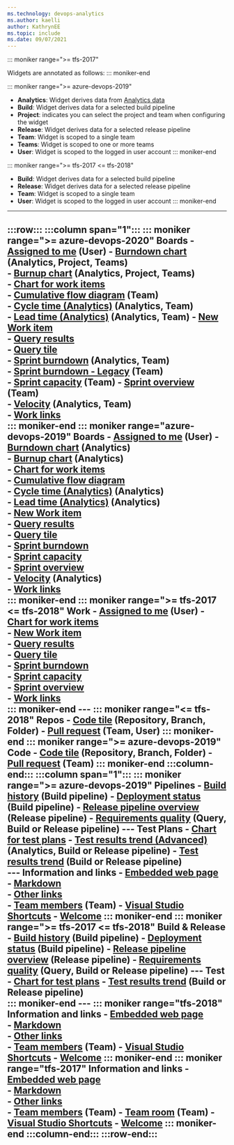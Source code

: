 ```yaml
---
ms.technology: devops-analytics
ms.author: kaelli
author: KathrynEE
ms.topic: include
ms.date: 09/07/2021
---
```


::: moniker range=">= tfs-2017"

Widgets are annotated as follows: 
::: moniker-end

::: moniker range=">= azure-devops-2019"
- **Analytics**: Widget derives data from [Analytics data](../powerbi/what-is-analytics.md)  
- **Build**: Widget derives data for a selected build pipeline  
- **Project**: indicates you can select the project and team when configuring the widget
- **Release**: Widget derives data for a selected release pipeline  
- **Team**: Widget is scoped to a single team  
- **Teams**: Widget is scoped to one or more teams
- **User**: Widget is scoped to the logged in user account
::: moniker-end

::: moniker range=">= tfs-2017 <= tfs-2018"
- **Build**: Widget derives data for a selected build pipeline  
- **Release**: Widget derives data for a selected release pipeline  
- **Team**: Widget is scoped to a single team  
- **User**: Widget is scoped to the logged in user account
::: moniker-end


---
:::row:::
   :::column span="1":::
      ::: moniker range=">= azure-devops-2020"
      **Boards**
      - [Assigned to me](../dashboards/widget-catalog.md#assigned-to-me-widget) (User)
      - [Burndown chart](../dashboards/widget-catalog.md#burndown-analytics-widget) (Analytics, Project, Teams)    
      - [Burnup chart](../dashboards/widget-catalog.md#burnup-analytics-widget) (Analytics, Project, Teams)     
      - [Chart for work items](../dashboards/widget-catalog.md#chart-wit-widget)  
      - [Cumulative flow diagram](../dashboards/widget-catalog.md#cfd-widget) (Team)   
      - [Cycle time (Analytics)](../dashboards/widget-catalog.md#cycle-time-widget) (Analytics, Team)  
      - [Lead time (Analytics)](../dashboards/widget-catalog.md#lead-time-widget) (Analytics, Team) 
      - [New Work item](../dashboards/widget-catalog.md#new-work-item-widget)  
      - [Query results](../dashboards/widget-catalog.md#query-results-widget)  
      - [Query tile](../dashboards/widget-catalog.md#query-tile-widget)  
      - [Sprint burndown](../dashboards/widget-catalog.md#sprint-burndown-analytics-widget) (Analytics, Team)  
      - [Sprint burndown - Legacy](../dashboards/widget-catalog.md#sprint-burndown-widget) (Team)   
      - [Sprint capacity](../dashboards/widget-catalog.md#sprint-capacity-widget) (Team) 
      - [Sprint overview](../dashboards/widget-catalog.md#sprint-overview-widget) (Team)   
      - [Velocity](../dashboards/widget-catalog.md#velocity-widget) (Analytics, Team)  
      - [Work links](../dashboards/widget-catalog.md#work-links-widget)  
      ::: moniker-end
      ::: moniker range="azure-devops-2019"
      **Boards**
      - [Assigned to me](../dashboards/widget-catalog.md#assigned-to-me-widget) (User)
      - [Burndown chart](../dashboards/widget-catalog.md#burndown-analytics-widget) (Analytics)    
      - [Burnup chart](../dashboards/widget-catalog.md#burnup-analytics-widget) (Analytics)    
      - [Chart for work items](../dashboards/widget-catalog.md#chart-wit-widget)  
      - [Cumulative flow diagram](../dashboards/widget-catalog.md#cfd-widget)  
      - [Cycle time (Analytics)](../dashboards/widget-catalog.md#cycle-time-widget) (Analytics)    
      - [Lead time (Analytics)](../dashboards/widget-catalog.md#lead-time-widget) (Analytics)   
      - [New Work item](../dashboards/widget-catalog.md#new-work-item-widget)  
      - [Query results](../dashboards/widget-catalog.md#query-results-widget)  
      - [Query tile](../dashboards/widget-catalog.md#query-tile-widget)  
      - [Sprint burndown](../dashboards/widget-catalog.md#sprint-burndown-widget)  
      - [Sprint capacity](../dashboards/widget-catalog.md#sprint-capacity-widget)  
      - [Sprint overview](../dashboards/widget-catalog.md#sprint-overview-widget)  
      - [Velocity](../dashboards/widget-catalog.md#velocity-widget) (Analytics)  
      - [Work links](../dashboards/widget-catalog.md#work-links-widget)  
      ::: moniker-end
      ::: moniker range=">= tfs-2017 <= tfs-2018"
      **Work**
      - [Assigned to me](../dashboards/widget-catalog.md#assigned-to-me-widget) (User)
      - [Chart for work items](../dashboards/widget-catalog.md#chart-wit-widget)  
      - [New Work item](../dashboards/widget-catalog.md#new-work-item-widget)  
      - [Query results](../dashboards/widget-catalog.md#query-results-widget)  
      - [Query tile](../dashboards/widget-catalog.md#query-tile-widget)  
      - [Sprint burndown](../dashboards/widget-catalog.md#sprint-burndown-widget)  
      - [Sprint capacity](../dashboards/widget-catalog.md#sprint-capacity-widget)  
      - [Sprint overview](../dashboards/widget-catalog.md#sprint-overview-widget)  
      - [Work links](../dashboards/widget-catalog.md#work-links-widget)  
      ::: moniker-end
      ---
      ::: moniker range="<= tfs-2018"
      **Repos** 
      - [Code tile](../dashboards/widget-catalog.md#code-tile-widget) (Repository, Branch, Folder)
      - [Pull request](../dashboards/widget-catalog.md#pull-request-widget) (Team, User)
      ::: moniker-end
      ::: moniker range=">= azure-devops-2019"
      **Code** 
      - [Code tile](../dashboards/widget-catalog.md#code-tile-widget) (Repository, Branch, Folder)
      - [Pull request](../dashboards/widget-catalog.md#pull-request-widget) (Team)
      ::: moniker-end
   :::column-end:::
   :::column span="1":::
      ::: moniker range=">= azure-devops-2019"
      **Pipelines**
      - [Build history](../dashboards/widget-catalog.md#build-history-widget) (Build pipeline)
      - [Deployment status](../dashboards/widget-catalog.md#deployment-status-widget) (Build pipeline)
      - [Release pipeline overview](../dashboards/widget-catalog.md#release-definition-widget) (Release pipeline)
      - [Requirements quality](../dashboards/widget-catalog.md#requirements-quality-widget) (Query, Build or Release pipeline)
      ---
      **Test Plans**
      - [Chart for test plans](../dashboards/widget-catalog.md#chart-test-plan-widget)
      - [Test results trend (Advanced)](../dashboards/widget-catalog.md#test-trend-results-advanced) (Analytics, Build or Release pipeline) 
      - [Test results trend](../dashboards/widget-catalog.md#test-trend-results) (Build or Release pipeline)  
      ---
      **Information and links**
      - [Embedded web page](../dashboards/widget-catalog.md#embedded-webpage-widget)  
      - [Markdown](../dashboards/widget-catalog.md#markdown-widget)  
      - [Other links](../dashboards/widget-catalog.md#other-links-widget)  
      - [Team members](../dashboards/widget-catalog.md#team-members-widget) (Team) 
      - [Visual Studio Shortcuts](../dashboards/widget-catalog.md#visual-studio-widget) 
      - [Welcome](../dashboards/widget-catalog.md#how-to-widget) 
      ::: moniker-end
      ::: moniker range=">= tfs-2017 <= tfs-2018"
      **Build & Release**
      - [Build history](../dashboards/widget-catalog.md#build-history-widget) (Build pipeline)
      - [Deployment status](../dashboards/widget-catalog.md#deployment-status-widget) (Build pipeline)
      - [Release pipeline overview](../dashboards/widget-catalog.md#release-definition-widget) (Release pipeline)
      - [Requirements quality](../dashboards/widget-catalog.md#requirements-quality-widget) (Query, Build or Release pipeline)
      ---
      **Test**
      - [Chart for test plans](../dashboards/widget-catalog.md#chart-test-plan-widget)
      - [Test results trend](../dashboards/widget-catalog.md#test-trend-results) (Build or Release pipeline)  
      ::: moniker-end
      ---
      ::: moniker range="tfs-2018"
      **Information and links**
      - [Embedded web page](../dashboards/widget-catalog.md#embedded-webpage-widget)  
      - [Markdown](../dashboards/widget-catalog.md#markdown-widget)  
      - [Other links](../dashboards/widget-catalog.md#other-links-widget-2018)  
      - [Team members](../dashboards/widget-catalog.md#team-members-widget) (Team) 
      - [Visual Studio Shortcuts](../dashboards/widget-catalog.md#visual-studio-widget) 
      - [Welcome](../dashboards/widget-catalog.md#how-to-widget) 
      ::: moniker-end
      ::: moniker range="tfs-2017"
      **Information and links**
      - [Embedded web page](../dashboards/widget-catalog.md#embedded-webpage-widget)  
      - [Markdown](../dashboards/widget-catalog.md#markdown-widget)  
      - [Other links](../dashboards/widget-catalog.md#other-links-widget-2018)  
      - [Team members](../dashboards/widget-catalog.md#team-members-widget) (Team) 
      - [Team room](../dashboards/widget-catalog.md#team-room-widget) (Team) 
      - [Visual Studio Shortcuts](../dashboards/widget-catalog.md#visual-studio-widget) 
      - [Welcome](../dashboards/widget-catalog.md#how-to-widget) 
      ::: moniker-end
   :::column-end:::
:::row-end:::
---
